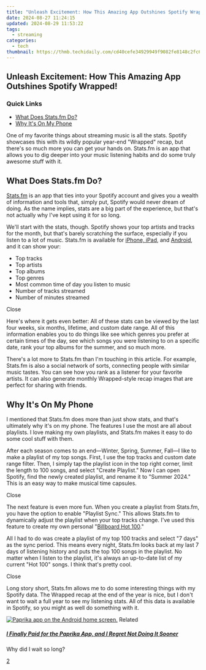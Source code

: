 ```yaml
---
title: "Unleash Excitement: How This Amazing App Outshines Spotify Wrapped!"
date: 2024-08-27 11:24:15
updated: 2024-08-29 11:53:22
tags:
  - streaming
categories:
  - tech
thumbnail: https://thmb.techidaily.com/cd40cefe34929949f9082fe8148c2fc6feb48b6dca45d0238546750f175d4dac.jpg
---
```


## Unleash Excitement: How This Amazing App Outshines Spotify Wrapped!

### Quick Links

* [What Does Stats.fm Do?](https://extra-support.techidaily.com/new-leading-file-format-transformations/)
* [Why It's On My Phone](https://some-guidance.techidaily.com/in-2024-top-tips-for-secure-clear-stock-purchases/)

 One of my favorite things about streaming music is all the stats. Spotify showcases this with its wildly popular year-end "Wrapped" recap, but there's so much more you can get your hands on. Stats.fm is an app that allows you to dig deeper into your music listening habits and do some truly awesome stuff with it.

##  What Does Stats.fm Do?

[Stats.fm](https://stats.fm/) is an app that ties into your Spotify account and gives you a wealth of information and tools that, simply put, Spotify would never dream of doing. As the name implies, stats are a big part of the experience, but that's not actually why I've kept using it for so long.

 We'll start with the stats, though. Spotify shows your top artists and tracks for the month, but that's barely scratching the surface, especially if you listen to a lot of music. Stats.fm is available for [iPhone, iPad](https://apps.apple.com/app/spotistats-for-spotify/id1526912392), and [Android](https://www.anrdoezrs.net/links/3607085/type/dlg/sid/UUhtgUeUpU2005030/https://play.google.com/store/apps/details?id=dev.netlob.spotistats), and it can show your:

* Top tracks
* Top artists
* Top albums
* Top genres
* Most common time of day you listen to music
* Number of tracks streamed
* Number of minutes streamed

Close 

 Here's where it gets even better: All of these stats can be viewed by the last four weeks, six months, lifetime, and custom date range. All of this information enables you to do things like see which genres you prefer at certain times of the day, see which songs you were listening to on a specific date, rank your top albums for the summer, and so much more.

 There's a lot more to Stats.fm than I'm touching in this article. For example, Stats.fm is also a social network of sorts, connecting people with similar music tastes. You can see how you rank as a listener for your favorite artists. It can also generate monthly Wrapped-style recap images that are perfect for sharing with friends.

##  Why It's On My Phone

 I mentioned that Stats.fm does more than just show stats, and that's ultimately why it's on my phone. The features I use the most are all about playlists. I love making my own playlists, and Stats.fm makes it easy to do some cool stuff with them.

 After each season comes to an end—Winter, Spring, Summer, Fall—I like to make a playlist of my top songs. First, I use the top tracks and custom date range filter. Then, I simply tap the playlist icon in the top right corner, limit the length to 100 songs, and select "Create Playlist." Now I can open Spotify, find the newly created playlist, and rename it to "Summer 2024." This is an easy way to make musical time capsules.

Close 

 The next feature is even more fun. When you create a playlist from Stats.fm, you have the option to enable "Playlist Sync." This allows Stats.fm to dynamically adjust the playlist when your top tracks change. I've used this feature to create my own personal "[Billboard Hot 100](https://www.billboard.com/charts/hot-100/)."

 All I had to do was create a playlist of my top 100 tracks and select "7 days" as the sync period. This means every night, Stats.fm looks back at my last 7 days of listening history and puts the top 100 songs in the playlist. No matter when I listen to the playlist, it's always an up-to-date list of my current "Hot 100" songs. I think that's pretty cool.

Close 

 Long story short, Stats.fm allows me to do some interesting things with my Spotify data. The Wrapped recap at the end of the year is nice, but I don't want to wait a full year to see my listening stats. All of this data is available in Spotify, so you might as well do something with it.

[![Paprika app on the Android home screen.](https://static1.howtogeekimages.com/wordpress/wp-content/uploads/2024/08/why-is-this-app-paprika.jpg)](https://www.howtogeek.com/i-finally-paid-for-the-paprika-app-and-i-regret-not-doing-it-sooner/) Related 

##### [I Finally Paid for the Paprika App, and I Regret Not Doing It Sooner](https://some-techniques.techidaily.com/exploring-high-dynamic-range-potentials-via-luminance-for-2024/) 

Why did I wait so long?

[2](https://sim-unlock.techidaily.com/how-to-unlock-sim-card-on-poco-c51-online-without-jailbreak-by-drfone-android/)

<ins class="adsbygoogle"
     style="display:block"
     data-ad-format="autorelaxed"
     data-ad-client="ca-pub-7571918770474297"
     data-ad-slot="1223367746"></ins>



<ins class="adsbygoogle"
     style="display:block"
     data-ad-client="ca-pub-7571918770474297"
     data-ad-slot="8358498916"
     data-ad-format="auto"
     data-full-width-responsive="true"></ins>
